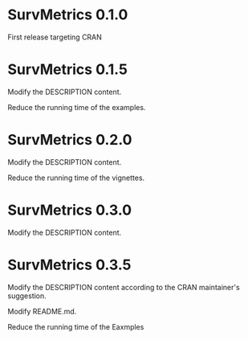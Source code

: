 # SurvMetrics 0.1.0

First release targeting CRAN


# SurvMetrics 0.1.5

Modify the DESCRIPTION content.  

Reduce the running time of the examples.


# SurvMetrics 0.2.0

Modify the DESCRIPTION content.   

Reduce the running time of the vignettes.


# SurvMetrics 0.3.0

Modify the DESCRIPTION content.   


# SurvMetrics 0.3.5

Modify the DESCRIPTION content according to the CRAN maintainer's suggestion.

Modify README.md.

Reduce the running time of the Eaxmples
